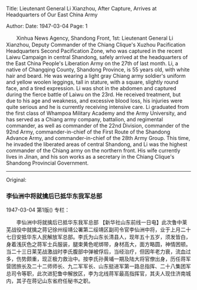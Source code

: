 Title: Lieutenant General Li Xianzhou, After Capture, Arrives at Headquarters of Our East China Army

Author: 
Date: 1947-03-04
Page: 1

　　Xinhua News Agency, Shandong Front, 1st: Lieutenant General Li Xianzhou, Deputy Commander of the Chiang Clique's Xuzhou Pacification Headquarters Second Pacification Zone, who was captured in the recent Laiwu Campaign in central Shandong, safely arrived at the headquarters of the East China People's Liberation Army on the 27th of last month. Li, a native of Changqing County, Shandong Province, is 55 years old, with white hair and beard. He was wearing a light gray Chiang army soldier's uniform and yellow woolen leggings, tall in stature, with a square, slightly round face, and a tired expression. Li was shot in the abdomen and captured during the fierce battle of Laiwu on the 23rd. He received treatment, but due to his age and weakness, and excessive blood loss, his injuries were quite serious and he is currently receiving intensive care. Li graduated from the first class of Whampoa Military Academy and the Army University, and has served as a Chiang army company, battalion, and regimental commander, as well as commander of the 22nd Division, commander of the 92nd Army, commander-in-chief of the First Route of the Shandong Advance Army, and commander-in-chief of the 28th Army Group. This time, he invaded the liberated areas of central Shandong, and Li was the highest commander of the Chiang army on the northern front. His wife currently lives in Jinan, and his son works as a secretary in the Chiang Clique's Shandong Provincial Government.



<hr /> 

Original: 


### 李仙洲中将就擒后已抵华东我军总部

1947-03-04
第1版()
专栏：

　　李仙洲中将就擒后已抵华东我军总部
    【新华社山东前线一日电】此次鲁中莱芜战役中就擒之蒋记徐州绥靖公署第二绥靖区副司令官李仙洲中将，业于上月二十七日安抵华东人民解放军总部。李氏为山东长清县人，现年五十五岁，须发皆白，身着浅灰色之蒋军士兵服装，腿束黄色呢绑带，身材高大，面方略圆，神情困顿。当二十三日莱芜战激战时李氏腹部中弹被俘后，当经治疗，但因年老力衰，流血过多，伤势颇重，现正极力救治中。按李氏孙黄埔一期及陆大将官僚出身，历任蒋军营团旅长及二十二师师长、九二军军长、山东挺进军第一路总指挥、二十八集团军总司令等职，此次进犯鲁中解放区，李为北线蒋军最高指挥官，其夫人现住济南城内，其子在蒋记山东省府任秘书之职。
